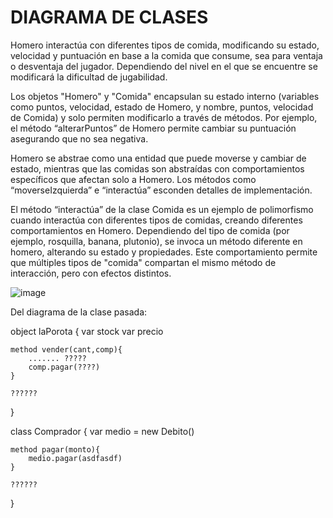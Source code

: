 # DIAGRAMA DE CLASES #

Homero interactúa con diferentes tipos de comida, modificando su estado, velocidad y puntuación en base a la comida que consume, 
sea para ventaja o desventaja del jugador. Dependiendo del nivel en el que se encuentre se modificará la dificultad de jugabilidad. 

Los objetos "Homero" y "Comida" encapsulan su estado interno (variables como puntos, velocidad, estado de Homero, y nombre, puntos, 
velocidad de Comida) y solo permiten modificarlo a través de métodos. Por ejemplo, el método “alterarPuntos” de Homero permite cambiar 
su puntuación asegurando que no sea negativa. 

Homero se abstrae como una entidad que puede moverse y cambiar de estado, mientras que las comidas son abstraídas con comportamientos 
específicos que afectan solo a Homero. Los métodos como “moverseIzquierda” e “interactúa” esconden detalles de implementación.

El método “interactúa” de la clase Comida es un ejemplo de polimorfismo cuando interactúa con diferentes tipos de comidas, 
creando diferentes comportamientos en Homero. Dependiendo del tipo de comida (por ejemplo, rosquilla, banana, plutonio), 
se invoca un método diferente en homero, alterando su estado y propiedades. Este comportamiento permite que múltiples tipos de "comida" 
compartan el mismo método de interacción, pero con efectos distintos.

![image](https://github.com/user-attachments/assets/3fa26ba5-d166-4a50-9f13-15494f9e98f0)



Del diagrama de la clase pasada:

object laPorota {
    var stock
    var precio

    method vender(cant,comp){
        ....... ?????
        comp.pagar(????)
    }

    ??????
}

class Comprador {
    var medio = new Debito()

    method pagar(monto){
        medio.pagar(asdfasdf)
    }

    ??????
}